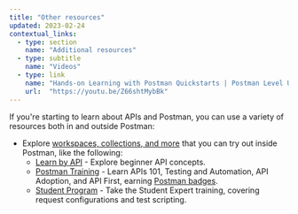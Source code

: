 ```yaml
---
title: "Other resources"
updated: 2023-02-24
contextual_links:
  - type: section
    name: "Additional resources"
  - type: subtitle
    name: "Videos"
  - type: link
    name: "Hands-on Learning with Postman Quickstarts | Postman Level Up"
    url:  "https://youtu.be/Z66shtMybBk"
---
```


If you're starting to learn about APIs and Postman, you can use a variety of resources both in and outside Postman:

* Explore [workspaces, collections, and more](https://www.postman.com/explore) that you can try out inside Postman, like the following:
    * [Learn by API](https://www.postman.com/postman/workspace/published-postman-templates/collection/9065401-ff29b3be-af69-4442-91e0-c1158b620fc2?ctx=documentation) - Explore beginner API concepts.
    * [Postman Training](https://www.postman.com/postman/workspace/postman-galaxy-training/overview) - Learn APIs 101, Testing and Automation, API Adoption, and API First, earning [Postman badges](https://badgr.com/public/issuers/BC0x4AQaQPC7lFilsBP_tQ/badges).
    * [Student Program](https://www.postman.com/postman/workspace/postman-student-program/overview) - Take the Student Expert training, covering request configurations and test scripting.
